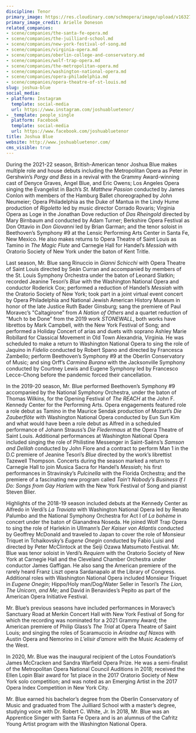 ```yaml
---
discipline: Tenor
primary_image: https://res.cloudinary.com/schmopera/image/upload/v1632749996/media/2021/09/JoshuaBlue_ArielleDoneson_hy0rt3.jpg
primary_image_credit: Arielle Doneson
related_companies:
- scene/companies/the-santa-fe-opera.md
- scene/companies/the-juilliard-school.md
- scene/companies/new-york-festival-of-song.md
- scene/companies/virginia-opera.md
- scene/companies/oberlin-college-and-conservatory.md
- scene/companies/wolf-trap-opera.md
- scene/companies/the-metropolitan-opera.md
- scene/companies/washington-national-opera.md
- scene/companies/opera-philadelphia.md
- scene/companies/opera-theatre-of-st-louis.md
slug: joshua-blue
social_media:
- platform: Instagram
  template: social-media
  url: https://www.instagram.com/joshuabluetenor/
- _template: people_single
  platform: Facebook
  template: social-media
  url: https://www.facebook.com/joshuabluetenor
title: Joshua Blue
website: http://www.joshuabluetenor.com/
cms_visible: true
---
```

During the 2021-22 season, British-American tenor Joshua Blue makes multiple role and house debuts including the Metropolitan Opera as Peter in Gershwin’s _Porgy and Bess_ in a revival with the Grammy Award-winning cast of Denyce Graves, Angel Blue, and Eric Owens; Los Angeles Opera singing the Evangelist in Bach’s _St. Matthew Passion_ conducted by James Conlon with members of the Hamburg Ballet choreographed by John Neumeier; Opera Philadelphia as the Duke of Mantua in the Lindy Hume production of _Rigoletto_ led by music director Corrado Rovaris; Virginia Opera as Loge in the Jonathan Dove reduction of _Das Rheingold_ directed by Mary Birnbaum and conducted by Adam Turner; Berkshire Opera Festival as Don Ottavio in _Don Giovanni_ led by Brian Garman; and the tenor soloist in Beethoven’s Symphony #9 at the Lensic Performing Arts Center in Santa Fe, New Mexico. He also makes returns to Opera Theatre of Saint Louis as Tamino in _The Magic Flute_ and Carnegie Hall for Handel’s _Messiah_ with Oratorio Society of New York under the baton of Kent Tritle. 

Last season, Mr. Blue sang Rinuccio in _Gianni Schicchi_ with Opera Theatre of Saint Louis directed by Seán Curran and accompanied by members of the St. Louis Symphony Orchestra under the baton of Leonard Slatkin; recorded Jeanine Tesori’s _Blue_ with the Washington National Opera and conductor Roderick Cox; performed a reduction of Handel’s _Messiah_ with the Oratorio Society of New York; took part in a joint virtual event concert by Opera Philadelphia and National Jewish American History Museum in honor of the late Justice Ruth Bader Ginsburg; sang the premiere of Paul Moravec’s "Caltagirone” from _A Nation of Others_ and a quartet reduction of "Much to be Done” from the 2019 work _STONEWALL_, both works have librettos by Mark Campbell, with the New York Festival of Song; and performed a Holiday Concert of arias and duets with soprano Ashley Marie Robillard for Classical Movement in Old Town Alexandria, Virginia. He was scheduled to make a return to Washington National Opera to sing the role of Jaquino in _Fidelio_ conducted by Robert Spano and directed by Francesca Zambello; perform Beethoven’s Symphony #9 at the Oberlin Conservatory of Music; and sing Orff’s _Carmina Burana_ with the Jacksonville Symphony conducted by Courtney Lewis and Eugene Symphony led by Francesco Lecce-Chong before the pandemic forced their cancellation.

In the 2019-20 season, Mr. Blue performed Beethoven’s Symphony #9 accompanied by the National Symphony Orchestra, under the baton of Thomas Wilkins, for the Opening Festival of _The REACH_ at the John F. Kennedy Center for the Performing Arts. Opera engagements featured role a role debut as Tamino in the Maurice Sendak production of Mozart’s _Die Zauberflöte_ with Washington National Opera conducted by Eun Sun Kim and what would have been a role debut as Alfred in a scheduled performance of Johann Strauss’s _Die Fledermaus_ at the Opera Theatre of Saint Louis. Additional performances at Washington National Opera included singing the role of  Philistine Messenger in Saint-Saëns’s _Samson and Delilah_ conducted by John Fiore and a contract to perform Man 1 in the D.C premiere of Jeanine Tesori’s _Blue_ directed by the work’s librettist Tazewell Thompson. Concerts during the season marked a return to Carnegie Hall to join Musica Sacra for Handel’s _Messiah_; his first performances in Stravinsky’s _Pulcinella_ with the Florida Orchestra; and the premiere of a fascinating new program called _Tain’t Nobody’s Business If I Do: Songs from Gay Harlem_ with the New York Festival of Song and pianist Steven Blier. 

Highlights of the 2018-19 season included debuts at the Kennedy Center as Alfredo in Verdi’s _La Traviata_ with Washington National Opera led by Renato Palumbo and the National Symphony Orchestra for Act I of _La bohème_ in concert under the baton of Gianandrea Noseda. He joined Wolf Trap Opera to sing the role of Harlekin in Ullmann’s _Der Kaiser von Atlantis_ conducted by Geoffrey McDonald and traveled to Japan to cover the role of Monsieur Triquet in Tchaikovsky’s _Eugene Onegin_ conducted by Fabio Luisi and directed by Peter McClintock at the Seiji Ozawa Matsumoto Festival. Mr. Blue was tenor soloist in Verdi’s _Requiem_ with the Oratorio Society of New York at Carnegie Hall and the Cleveland Chamber Orchestra under conductor James Gaffigan. He also sang the American premiere of the rarely heard Franz Liszt opera Sardanapalo at the Library of Congress. Additional roles with Washington National Opera included Monsieur Triquet in _Eugene Onegin_; Hippo/Holy man/Dog/Water Seller in Tesori’s _The Lion, The Unicorn, and Me_; and David in Benavides’s Pepito as part of the American Opera Initiative Festival.

Mr. Blue’s previous seasons have included performances in Moravec’s Sanctuary Road at Merkin Concert Hall with New York Festival of Song for which the recording was nominated for a 2021 Grammy Award; the American premiere of Philip Glass’s _The Trial_ at Opera Theatre of Saint Louis; and singing the roles of Scaramuccio in _Ariadne auf Naxos_ with Austin Opera and Nemorino in _L’elisir d’amore_ with the Music Academy of the West. 

In 2020, Mr. Blue was the inaugural recipient of the Lotos Foundation’s James McCracken and Sandra Warfield Opera Prize. He was a semi-finalist of the Metropolitan Opera National Council Auditions in 2018; received the Ellen Lopin Blair award for 1st place in the 2017 Oratorio Society of New York solo competition; and was noted as an Emerging Artist in the 2017 Opera Index Competition in New York City.

Mr. Blue earned his bachelor’s degree from the Oberlin Conservatory of Music and graduated from The Juilliard School with a master’s degree, studying voice with Dr. Robert C. White, Jr. In 2018, Mr. Blue was an Apprentice Singer with Santa Fe Opera and is an alumnus of the Cafritz Young Artist program with the Washington National Opera.